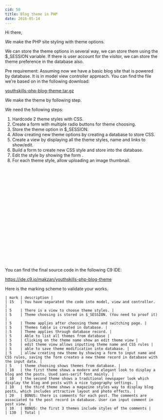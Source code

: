 ```yaml
---
cid: 50
title: Blog theme in PHP
date: 2016-05-14
---
```


Hi there,


We make the PHP site styling with theme options.


We can store the theme options in several way, we can store them using the $_SESSION variable. If there is user account for the visitor, we can store the theme preference in the database also.


Pre requirement: Assuming now we have a basic blog site that is powered by database. It is in model view controller approach. You can find the file we’re based on in the following download:


<a href="http://life-log-md.s3.amazonaws.com/vva/38/original/youthskills-php-blog-theme.tar.gz?1463237950">youthskills-php-blog-theme.tar.gz</a>


We make the theme by following step.


We need the following steps:

1. Hardcode 2 theme styles with CSS.
2. Create a form with multiple radio buttons for theme choosing.
3. Store the theme option in $_SESSION.
4. Allow creating new theme options by creating a database to store CSS.
5. Create a view by displaying all the theme  styles, name and links to show/edit.
6. Build a form to create new CSS style and store into the database.
7. Edit the style by showing the form .
8. For each theme style, allow uploading an image thumbnail.



<script charset="ISO-8859-1" src="//fast.wistia.com/assets/external/E-v1.js" async></script><div class="wistia_responsive_padding" style="padding:62.5% 0 0 0;position:relative;"><div class="wistia_responsive_wrapper" style="height:100%;left:0;position:absolute;top:0;width:100%;"><div class="wistia_embed wistia_async_2laxpvt7wz seo=false videoFoam=true" style="height:100%;width:100%">&nbsp;</div></div></div>

You can find the final source code in the following C9 IDE:

https://ide.c9.io/makzan/youthskills-php-blog-theme


Here is the marking scheme to validate your works.



~~~
| mark | description |
| 15   | You have separated the code into model, view and controller. |
| 5    | There is a view to choose theme styles. |
| 5    | Theme choosing is stored in $_SESSION. (You need to proof it) |
| 5    | Theme applies after choosing theme and switching page. |
| 5    | Themes table is created in database. |
| 5    | Theme applies through database record. |
| 5    | Able to list all themes from database |
| 5    | Clicking on the theme name show an edit theme view |
| 5    | edit theme view allows inputting theme name and CSS rules |
| 5    | able to save theme modification into database. |
| 5    | allow creating new theme by showing a form to input name and CSS rules, saving the form creates a new theme record in database with the input data. |
| 5    | theme choosing shows themes from database. |
| 10   | the first theme shows a modern and elegant look to display a blog and the posts. Used sans-serif font mainly. |
| 10   | the second theme shows a traditional newspaper look which display the blog and posts with a nice typography settings. |
| 10   | the third theme shows a magazine styles way to display blog posts, which includes attractive layout and photo effects. |
| 20   | BONUS: there is comments for each post. The comments are associated to the post record in database. User can input comment in post view. |
| 10   | BONUS: the first 3 themes include styles of the comments |
| 130  | Total |
~~~









